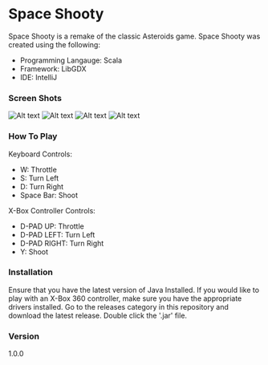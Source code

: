 # Space Shooty

Space Shooty is a remake of the classic Asteroids game. Space Shooty was created using the following:

  - Programming Langauge: Scala 
  - Framework: LibGDX
  - IDE: IntelliJ

### Screen Shots
![Alt text](http://theostone.com/img/screenshots/shooty_cap0.PNG)
![Alt text](http://theostone.com/img/screenshots/shooty_cap1.PNG)
![Alt text](http://theostone.com/img/screenshots/shooty_cap2.PNG)
![Alt text](http://theostone.com/img/screenshots/shooty_cap3.PNG)

### How To Play

Keyboard Controls:
- W: Throttle
- S: Turn Left
- D: Turn Right
- Space Bar: Shoot

X-Box Controller Controls:
- D-PAD UP: Throttle
- D-PAD LEFT: Turn Left
- D-PAD RIGHT: Turn Right
- Y: Shoot

### Installation

Ensure that you have the latest version of Java Installed. If you would like to play with an X-Box 360 controller, make sure you have the appropriate drivers installed. Go to the releases category in this repository and download the latest release. Double click the '.jar' file. 

### Version
1.0.0